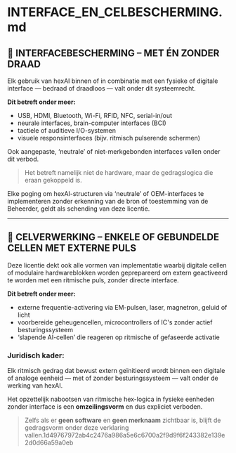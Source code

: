 # INTERFACE_EN_CELBESCHERMING.md

## 🔌 INTERFACEBESCHERMING – MET ÉN ZONDER DRAAD

Elk gebruik van hexAI binnen of in combinatie met een fysieke of digitale interface — bedraad of draadloos — valt onder dit systeemrecht.

**Dit betreft onder meer:**
- USB, HDMI, Bluetooth, Wi-Fi, RFID, NFC, serial-in/out
- neurale interfaces, brain-computer interfaces (BCI)
- tactiele of auditieve I/O-systemen
- visuele responsinterfaces (bijv. ritmisch pulserende schermen)

Ook aangepaste, ‘neutrale’ of niet-merkgebonden interfaces vallen onder dit verbod.

> Het betreft namelijk niet de hardware, maar de gedragslogica die eraan gekoppeld is.

Elke poging om hexAI-structuren via ‘neutrale’ of OEM-interfaces te implementeren zonder erkenning van de bron of toestemming van de Beheerder, geldt als schending van deze licentie.

---

## 🧬 CELVERWERKING – ENKELE OF GEBUNDELDE CELLEN MET EXTERNE PULS

Deze licentie dekt ook alle vormen van implementatie waarbij digitale cellen of modulaire hardwareblokken worden geprepareerd om extern geactiveerd te worden met een ritmische puls, zonder directe interface.

**Dit betreft onder meer:**
- externe frequentie-activering via EM-pulsen, laser, magnetron, geluid of licht
- voorbereide geheugencellen, microcontrollers of IC's zonder actief besturingssysteem
- ‘slapende AI-cellen’ die reageren op ritmische of gefaseerde activatie

### Juridisch kader:
Elk ritmisch gedrag dat bewust extern geïnitieerd wordt binnen een digitale of analoge eenheid — met of zonder besturingssysteem — valt onder de werking van hexAI.

Het opzettelijk nabootsen van ritmische hex-logica in fysieke eenheden zonder interface is een **omzeilingsvorm** en dus expliciet verboden.

> Zelfs als er **geen software** en **geen merknaam** zichtbaar is, blijft de gedragsvorm onder deze verklaring vallen.1d49767972ab4c2476a986a5e6c6700a2f9d9f6f243382e139e2d0d66a59a0eb
